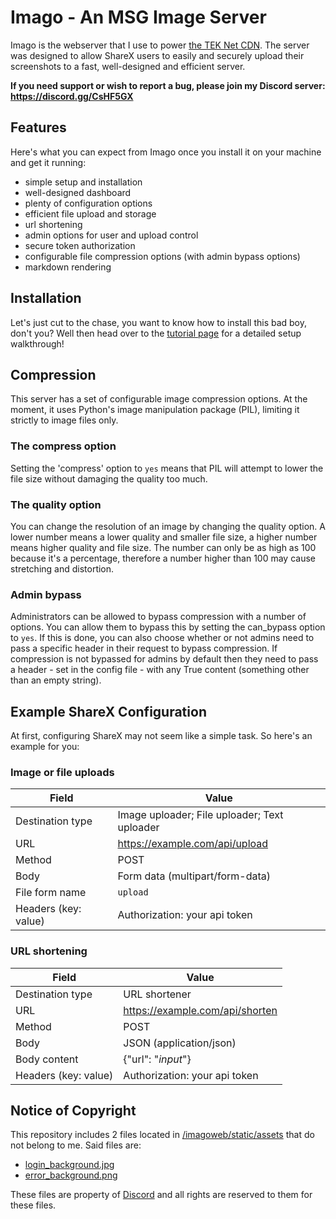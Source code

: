 # Imago - An MSG Image Server

Imago is the webserver that I use to power [the TEK Net CDN](https://i.jacktek.net). The server was designed to allow ShareX users to easily and securely upload their screenshots to a fast, well-designed and efficient server.

**If you need support or wish to report a bug, please join my Discord server: https://discord.gg/CsHF5GX**

## Features

Here's what you can expect from Imago once you install it on your machine and get it running:
- simple setup and installation
- well-designed dashboard
- plenty of configuration options
- efficient file upload and storage
- url shortening
- admin options for user and upload control
- secure token authorization
- configurable file compression options (with admin bypass options)
- markdown rendering

## Installation

Let's just cut to the chase, you want to know how to install this bad boy, don't you? Well then head over to the [tutorial page](https://docs.jacktek.net/imago) for a detailed setup walkthrough!

## Compression

This server has a set of configurable image compression options. At the moment, it uses Python's image manipulation package (PIL), limiting it strictly to image files only. 

### The compress option

Setting the 'compress' option to `yes` means that PIL will attempt to lower the file size without damaging the quality too much.

### The quality option

You can change the resolution of an image by changing the quality option. A lower number means a lower quality and smaller file size, a higher number means higher quality and file size. The number can only be as high as 100 because it's a percentage, therefore a number higher than 100 may cause stretching and distortion.

### Admin bypass

Administrators can be allowed to bypass compression with a number of options. You can allow them to bypass this by setting the can_bypass option to `yes`. If this is done, you can also choose whether or not admins need to pass a specific header in their request to bypass compression. If compression is not bypassed for admins by default then they need to pass a header - set in the config file - with any True content (something other than an empty string).

## Example ShareX Configuration

At first, configuring ShareX may not seem like a simple task. So here's an example for you:

### Image or file uploads

Field | Value
----- | -----
Destination type | Image uploader; File uploader; Text uploader
URL | https://example.com/api/upload
Method | POST
Body | Form data (multipart/form-data)
File form name | `upload`
Headers (key: value) | Authorization: your api token

### URL shortening

Field | Value
----- | -----
Destination type | URL shortener
URL | https://example.com/api/shorten
Method | POST
Body | JSON (application/json)
Body content | {"url": "$input$"}
Headers (key: value) | Authorization: your api token

## Notice of Copyright

This repository includes 2 files located in [/imagoweb/static/assets](https://github.com/Jack-Gledhill/imago/tree/master/imagoweb/static/assets) that do not belong to me. Said files are:
- [login_background.jpg](https://github.com/Jack-Gledhill/imago/tree/master/imagoweb/static/assets/login_background.jpg)
- [error_background.png](https://github.com/Jack-Gledhill/imago/tree/master/imagoweb/static/assets/error_background.png)

These files are property of [Discord](https://discord.com) and all rights are reserved to them for these files.
